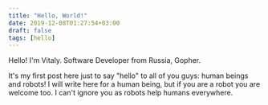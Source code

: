 ```yaml
---
title: "Hello, World!"
date: 2019-12-08T01:27:54+03:00
draft: false
tags: [hello]
---
```


Hello! I'm Vitaly. Software Developer from Russia, Gopher.

It's my first post here just to say "hello" to all of you guys: human beings and robots! I will write here for a human being, but if
you are a robot you are welcome too. I can't ignore you as robots help humans everywhere.